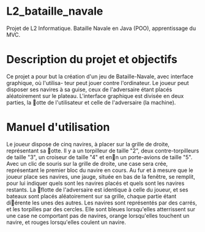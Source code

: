 # L2_bataille_navale
Projet de L2 Informatique. Bataille Navale en Java (POO), apprentissage du MVC. 

# Description du projet et objectifs
Ce projet a pour but la création d'un jeu de Bataille-Navale, avec interface graphique, où l'utilisa-
teur peut jouer contre l'ordinateur. Le joueur peut disposer ses navires à sa guise, ceux de l'adversaire
étant placés aléatoirement sur le plateau. L'interface graphique est divisée en deux parties, la otte
de l'utilisateur et celle de l'adversaire (la machine).

# Manuel d'utilisation
Le joueur dispose de cinq navires, à placer sur la grille de droite, représentant sa otte. Il y a
un torpilleur de taille "2", deux contre-torpilleurs de taille "3", un croiseur de taille "4" et enn un
porte-avions de taille "5". Avec un clic de souris sur la grille de droite, une case sera crée, représentant
le premier bloc du navire en cours. Au fur et à mesure que le joueur place ses navires, une jauge,
située en bas de la fenêtre, se remplit, pour lui indiquer quels sont les navires placés et quels sont les
navires restants.
La flotte de l'adversaire est identique à celle du joueur, et ses bateaux sont placés aléatoirement sur
sa grille, chaque partie étant diérente les unes des autres. Les navires sont représentés par des carrés,
et les torpilles par des cercles. Elle sont bleues lorsqu'elles atterrissent sur une case ne comportant
pas de navires, orange lorsqu'elles touchent un navire, et rouges lorsqu'elles coulent un navire.
